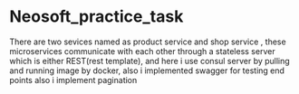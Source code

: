 # Neosoft_practice_task

There are two sevices named as product service and shop service ,
these microservices communicate with each other through a stateless server which is either REST(rest template),
and here i use consul server by pulling and running image by docker,
also i implemented swagger for testing end points
also i implement pagination 


